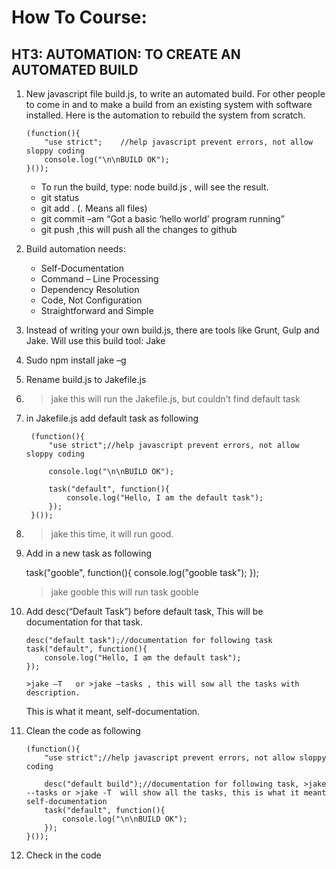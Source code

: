 How To Course:
==============

HT3: AUTOMATION: TO CREATE AN AUTOMATED BUILD
--------------


1.  New javascript file build.js, to write an automated build. For other people to come in and to make a build from an existing system with software installed. Here is the automation to rebuild the system from scratch.

        (function(){
            "use strict";    //help javascript prevent errors, not allow sloppy coding
            console.log("\n\nBUILD OK");
        }());

    - To run the build, type: node build.js , will see the result.
	- git status
	- git add . (. Means all files)
	- git commit –am “Got a basic ‘hello world’ program running”
    - git push     ,this will push all the changes to github

2. Build automation needs:
    - Self-Documentation
    - Command – Line Processing
    - Dependency Resolution
    - Code, Not Configuration
    - Straightforward and Simple

3. Instead of writing your own build.js, there are tools like Grunt, Gulp and Jake. Will use this build tool: Jake

4. Sudo npm install jake –g
5. Rename build.js to Jakefile.js
6. >jake      this will run the Jakefile.js, but couldn’t find default task
7. in Jakefile.js add default task as following

        (function(){
            "use strict";//help javascript prevent errors, not allow sloppy coding

            console.log("\n\nBUILD OK");

            task("default", function(){
                console.log("Hello, I am the default task");
            });
        }());


8. >jake    this time, it will run good.

9. Add in a new task as following

    task("gooble", function(){
        console.log("gooble task");
    });

    >jake gooble      this will run task gooble

10. Add desc(“Default Task”) before default task, This will be documentation for that task.

        desc("default task");//documentation for following task
        task("default", function(){
            console.log("Hello, I am the default task");
        });

        >jake –T   or >jake –tasks , this will sow all the tasks with description.

    This is what it meant, self-documentation.

11. Clean the code as following

        (function(){
            "use strict";//help javascript prevent errors, not allow sloppy coding

            desc("default build");//documentation for following task, >jake --tasks or >jake -T  will show all the tasks, this is what it meant self-documentation
            task("default", function(){
                console.log("\n\nBUILD OK");
            });
        }());

12.	Check in the code

